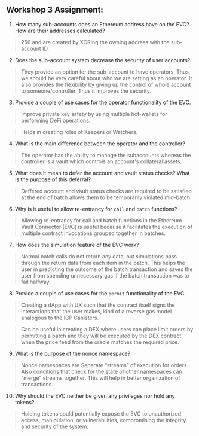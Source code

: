 ## Workshop 3 Assignment:

1. How many sub-accounts does an Ethereum address have on the EVC? How are their addresses calculated?
> 256 and are created by XORing the owning address with the sub-account ID.
2. Does the sub-account system decrease the security of user accounts?
> They provide an option for the sub-account to have operators. Thus, we should be very careful about who we are setting as an operator. It also provides the flexibility by giving up the control of whole account to someone/controller. Thus it improves the security.
3. Provide a couple of use cases for the operator functionality of the EVC.

> Improve private key safety by using multiple hot-wallets for performing DeFi operations.

> Helps in creating roles of Keepers or Watchers.

4. What is the main difference between the operator and the controller?
> The operator has the ability to manage the subaccounts whereas the controller is a vault which controls an account's collateral assets.
5. What does it mean to defer the account and vault status checks? What is the purpose of this deferral?
> Deffered account and vault status checks are required to be satisfied at the end of batch allows them to be temporarily violated mid-batch.
6. Why is it useful to allow re-entrancy for `call` and `batch` functions?
> Allowing re-entrancy for call and batch functions in the Ethereum Vault Connector (EVC) is useful because it facilitates the execution of multiple contract invocations grouped together in batches.
7. How does the simulation feature of the EVC work?
> Normal batch calls do not return any data, but simulations pass through the return data from each item in the batch. This helps the user in predicting the outcome of the batch transaction and saves the user from spending unnecessary gas if the batch transaction was to fail halfway.
8. Provide a couple of use cases for the `permit` functionality of the EVC.

> Creating a dApp with UX such that the contract itself signs the interactions that the user makes, kind of a reverse gas model analogous to the ICP Canisters.

> Can be useful in creating a DEX where users can place limit orders by permitting a batch and they will be executed by the DEX contract when the price feed from the oracle matches the required price.

9. What is the purpose of the nonce namespace?
> Nonce namespaces are Separate “streams” of execution for orders. Also conditions that check for the state of other namespaces can “merge” streams together. This will help in better organization of transactions.
10. Why should the EVC neither be given any privileges nor hold any tokens?
>  Holding tokens could potentially expose the EVC to unauthorized access, manipulation, or vulnerabilities, compromising the integrity and security of the system.
